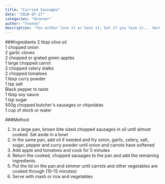 ```yaml
---
title: "Curried Sausages"
date: "2020-07-27"
categories: "dinnner"
author: "Yvonne"
description: "You either love it or hate it, but if you love it... here 'tis. Mum used to boil the snags before she used them; that is too much pot washing for my liking, just chop them up and brown them first in the pan you are going to cook the curry in."
---
```

###Ingredients
2 tbsp olive oil  
1 chopped onion  
2 garlic cloves  
2 chopped or grated green apples  
1 large chopped carrot  
2 chopped celery stalks  
2 chopped tomatoes  
1 tbsp curry powder  
1 tsp salt  
Black pepper to taste  
1 tbsp soy sauce  
1 tsp sugar  
500g chopped butcher's sausages or chipolatas  
1 cup of stock or water  

###Method
1. In a large pan, brown bite sized chopped sausages in oil until almost cooked. Set aside in a bowl
2. In the same pan, add oil if needed and fry onion, garlic, celery, salt, sugar, pepper and curry powder until onion and carrots have softened
3. Add apple and tomatoes and cook for 5 minutes
4. Return the cooked, chopped sausages to the pan and add the remaining ingredients.
5. Put the lid on the pan and simmer until carrots and other vegetables are cooked through (10-15 minutes)
6. Serve with mash or rice and vegetables
